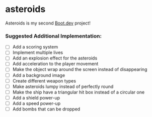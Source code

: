 # asteroids

Asteroids is my second [Boot.dev](https://www.boot.dev) project!

### Suggested Additional Implementation:

- [ ] Add a scoring system
- [ ] Implement multiple lives
- [ ] Add an explosion effect for the asteroids
- [ ] Add acceleration to the player movement
- [ ] Make the object wrap around the screen instead of disappearing
- [ ] Add a background image
- [ ] Create different weapon types
- [ ] Make asteroids lumpy instead of perfectly round
- [ ] Make the ship have a triangular hit box instead of a circular one
- [ ] Add a shield power-up
- [ ] Add a speed power-up
- [ ] Add bombs that can be dropped
